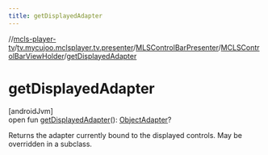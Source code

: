 ```yaml
---
title: getDisplayedAdapter
---
```

//[mcls-player-tv](../../../../index.html)/[tv.mycujoo.mclsplayer.tv.presenter](../../index.html)/[MLSControlBarPresenter](../index.html)/[MCLSControlBarViewHolder](index.html)/[getDisplayedAdapter](get-displayed-adapter.html)



# getDisplayedAdapter



[androidJvm]\
open fun [getDisplayedAdapter](get-displayed-adapter.html)(): [ObjectAdapter](https://developer.android.com/reference/kotlin/androidx/leanback/widget/ObjectAdapter.html)?



Returns the adapter currently bound to the displayed controls. May be overridden in a subclass.




